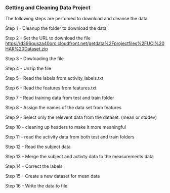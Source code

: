 ### Getting and Cleaning Data Project

The following steps are perfomed to download and cleanse the data 

Step 1 - Cleanup the folder to download the data

Step 2 - Set the URL to download the file https://d396qusza40orc.cloudfront.net/getdata%2Fprojectfiles%2FUCI%20HAR%20Dataset.zip

Step 3 - Dowloading the file

Step 4 - Unzip the file

Step 5 - Read the labels from activity_labels.txt

Step 6 - Read the features from features.txt

Step 7 - Read training data from test and train folder

Step 8 - Assign the names of the data set from features

Step 9 - Select only the relevent data from the dataset. (mean or stddev)

Step 10 - cleaning up headers to make it more meaningful

Step 11 - read the activity data from both test and train folders

Step 12 - Read the subject data 

Step 13 - Merge the subject and activty data to the measurements data

Step 14 - Correct the labels 



Step 15 - Create a new dataset for mean data

Step 16 - Write the data to file

